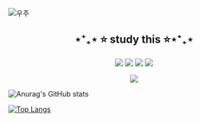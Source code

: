 ![우주](https://user-images.githubusercontent.com/50413112/105368338-c5250000-5c44-11eb-9a01-5a8c95186bba.jpg)

<h2 align="center">⋆⁺₊⋆ ⭐ study this ⭐⋆⁺₊⋆</h2>
 
<p align="center"><img src="https://img.shields.io/badge/Python-3776AB?style=flat-square&logo=Python&logoColor=white"/></a>  <img src="https://img.shields.io/badge/JAVA-007396?style=flat-square&logo=JAVA&logoColor=white"/></a>  <img src="https://img.shields.io/badge/C++-00599C?style=flat-square&logo=C++&logoColor=white"/></a>  <img src="https://img.shields.io/badge/Raspberry Pi-C51A4A?style=flat-square&logo=Raspberry Pi&logoColor=white"/></a>  
<p align="center"></a>  <img src="https://img.shields.io/badge/MySQL-4479A1?style=flat-square&logo=MySQL&logoColor=white"/></a>

![Anurag's GitHub stats](https://github-readme-stats.vercel.app/api?username=chltmdgh522&show_icons=true&theme=radical)

[![Top Langs](https://github-readme-stats.vercel.app/api/top-langs/?username=chltmdgh522&langs_count=10&layout=compact&theme=dark)](https://github.com/chltmdgh522/chltmdgh522)
